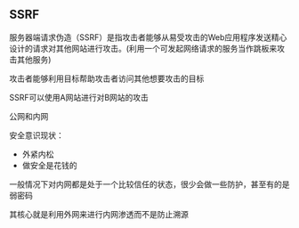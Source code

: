 ## SSRF

服务器端请求伪造（SSRF）是指攻击者能够从易受攻击的Web应用程序发送精心设计的请求对其他网站进行攻击。(利用一个可发起网络请求的服务当作跳板来攻击其他服务)

攻击者能够利用目标帮助攻击者访问其他想要攻击的目标

SSRF可以使用A网站进行对B网站的攻击

公网和内网

安全意识现状：

* 外紧内松
* 做安全是花钱的

一般情况下对内网都是处于一个比较信任的状态，很少会做一些防护，甚至有的是弱密码

其核心就是利用外网来进行内网渗透而不是防止溯源













